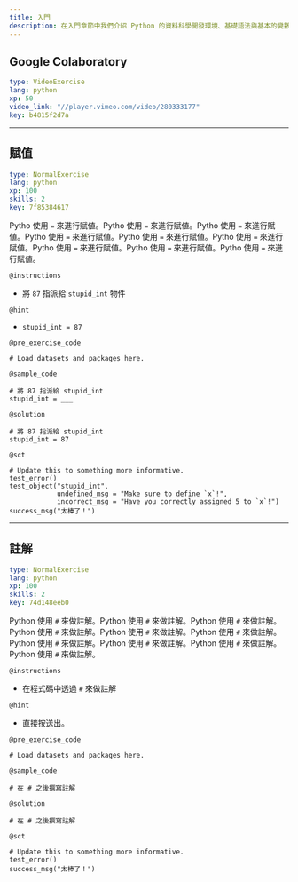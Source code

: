 ```yaml
---
title: 入門
description: 在入門章節中我們介紹 Python 的資料科學開發環境、基礎語法與基本的變數型別，透過本章節的影片說明與互動練習，您將暸解 Google Colaboratory、Anaconda、Jupyter Notebook/Lab、賦值、註解、print、數值、文字與布林。
---
```


## Google Colaboratory

```yaml
type: VideoExercise
lang: python
xp: 50
video_link: "//player.vimeo.com/video/280333177"
key: b4815f2d7a
```

---

## 賦值

```yaml
type: NormalExercise
lang: python
xp: 100
skills: 2
key: 7f85384617
```

Pytho 使用 `=` 來進行賦値。Pytho 使用 `=` 來進行賦値。Pytho 使用 `=` 來進行賦値。Pytho 使用 `=` 來進行賦値。Pytho 使用 `=` 來進行賦値。Pytho 使用 `=` 來進行賦値。Pytho 使用 `=` 來進行賦値。Pytho 使用 `=` 來進行賦値。Pytho 使用 `=` 來進行賦値。

`@instructions`
- 將 `87` 指派給 `stupid_int` 物件

`@hint`
- `stupid_int = 87` 

`@pre_exercise_code`

```{python}
# Load datasets and packages here.
```

`@sample_code`

```{python}
# 將 87 指派給 stupid_int
stupid_int = ___
```

`@solution`

```{python}
# 將 87 指派給 stupid_int
stupid_int = 87
```

`@sct`

```{python}
# Update this to something more informative.
test_error()
test_object("stupid_int",
            undefined_msg = "Make sure to define `x`!",
            incorrect_msg = "Have you correctly assigned 5 to `x`!")
success_msg("太棒了！")
```

---

## 註解

```yaml
type: NormalExercise
lang: python
xp: 100
skills: 2
key: 74d148eeb0
```

Python 使用 `#` 來做註解。Python 使用 `#` 來做註解。Python 使用 `#` 來做註解。Python 使用 `#` 來做註解。Python 使用 `#` 來做註解。Python 使用 `#` 來做註解。Python 使用 `#` 來做註解。Python 使用 `#` 來做註解。Python 使用 `#` 來做註解。Python 使用 `#` 來做註解。

`@instructions`
- 在程式碼中透過 `#` 來做註解

`@hint`
- 直接按送出。

`@pre_exercise_code`

```{python}
# Load datasets and packages here.
```

`@sample_code`

```{python}
# 在 # 之後撰寫註解
```

`@solution`

```{python}
# 在 # 之後撰寫註解
```

`@sct`

```{python}
# Update this to something more informative.
test_error()
success_msg("太棒了！")
```
